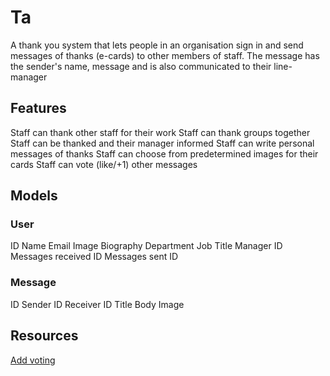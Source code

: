 # Ta

A thank you system that lets people in an organisation sign in and send messages of thanks (e-cards) to other members of staff. The message has the sender's name, message and is also communicated to their line-manager

## Features

Staff can thank other staff for their work
Staff can thank groups together
Staff can be thanked and their manager informed
Staff can write personal messages of thanks
Staff can choose from predetermined images for their cards
Staff can vote (like/+1) other messages


## Models

### User
ID
Name
Email
Image
Biography
Department
Job Title
Manager ID
Messages received ID
Messages sent ID

### Message
ID
Sender ID
Receiver ID
Title
Body
Image

## Resources

[Add voting](https://masteruby.github.io/weekly-rails/2014/08/05/how-to-add-voting-to-rails-app.html)